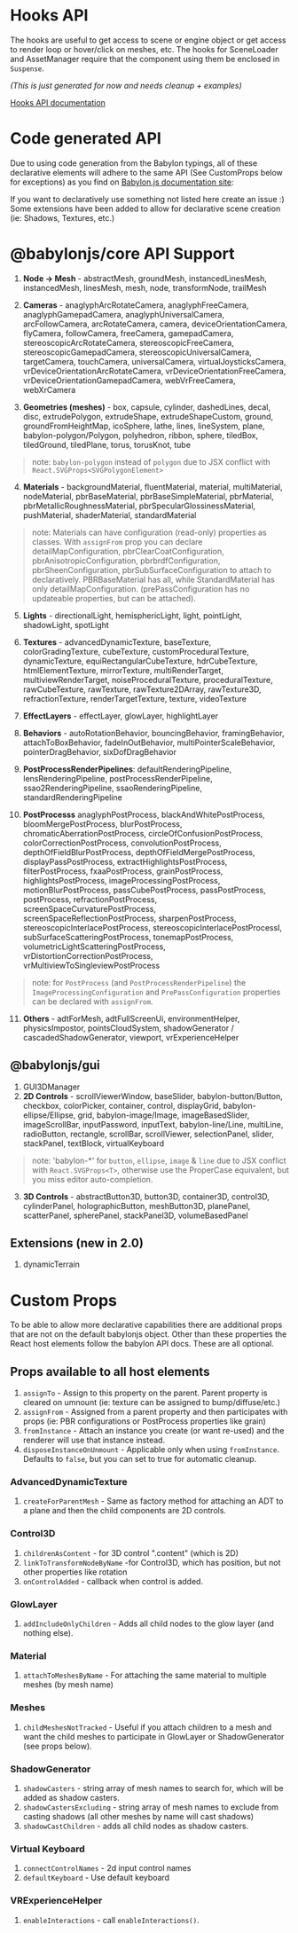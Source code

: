 # Hooks API
The hooks are useful to get access to scene or engine object or get access to render loop or hover/click on meshes, etc.  The hooks for SceneLoader and AssetManager require that the component using them be enclosed in `Suspense`.

*(This is just generated for now and needs cleanup + examples)*

[Hooks API documentation](hooks/modules.md)

# Code generated API
Due to using code generation from the Babylon typings, all of these declarative elements will adhere to the same API (See CustomProps below for exceptions) as you find on [Babylon.js documentation site](https://doc.babylonjs.com/):

If you want to declaratively use something not listed here create an issue :)  Some extensions have been added to allow for declarative scene creation (ie: Shadows, Textures, etc.)

# @babylonjs/core API Support
1. **Node -> Mesh** - abstractMesh, groundMesh, instancedLinesMesh, instancedMesh, linesMesh, mesh, node, transformNode, trailMesh

2. **Cameras** - anaglyphArcRotateCamera, anaglyphFreeCamera, anaglyphGamepadCamera, anaglyphUniversalCamera, arcFollowCamera, arcRotateCamera, camera, deviceOrientationCamera, flyCamera, followCamera, freeCamera, gamepadCamera, stereoscopicArcRotateCamera, stereoscopicFreeCamera, stereoscopicGamepadCamera, stereoscopicUniversalCamera, targetCamera, touchCamera, universalCamera, virtualJoysticksCamera, vrDeviceOrientationArcRotateCamera, vrDeviceOrientationFreeCamera, vrDeviceOrientationGamepadCamera, webVrFreeCamera, webXrCamera

3. **Geometries (meshes)** - box, capsule, cylinder, dashedLines, decal, disc, extrudePolygon, extrudeShape, extrudeShapeCustom, ground, groundFromHeightMap, icoSphere, lathe, lines, lineSystem, plane, babylon-polygon/Polygon, polyhedron, ribbon, sphere, tiledBox, tiledGround, tiledPlane, torus, torusKnot, tube
> note: `babylon-polygon` instead of `polygon` due to JSX conflict with `React.SVGProps<SVGPolygonElement>`

4. **Materials** - backgroundMaterial, fluentMaterial, material, multiMaterial, nodeMaterial, pbrBaseMaterial, pbrBaseSimpleMaterial, pbrMaterial, pbrMetallicRoughnessMaterial, pbrSpecularGlossinessMaterial, pushMaterial, shaderMaterial, standardMaterial

> note: Materials can have configuration (read-only) properties as classes.  With `assignFrom` prop you can declare detailMapConfiguration, pbrClearCoatConfiguration, pbrAnisotropicConfiguration, pbrbrdfConfiguration, pbrSheenConfiguration, pbrSubSurfaceConfiguration to attach to declaratively.  PBRBaseMaterial has all, while StandardMaterial has only detailMapConfiguration. (prePassConfiguration has no updateable properties, but can be attached).

5. **Lights** - directionalLight, hemisphericLight, light, pointLight, shadowLight, spotLight

6. **Textures** - advancedDynamicTexture, baseTexture, colorGradingTexture, cubeTexture, customProceduralTexture, dynamicTexture, equiRectangularCubeTexture, hdrCubeTexture, htmlElementTexture, mirrorTexture, multiRenderTarget, multiviewRenderTarget, noiseProceduralTexture, proceduralTexture, rawCubeTexture, rawTexture, rawTexture2DArray, rawTexture3D, refractionTexture, renderTargetTexture, texture, videoTexture

7. **EffectLayers** - effectLayer, glowLayer, highlightLayer

8. **Behaviors** - autoRotationBehavior, bouncingBehavior, framingBehavior, attachToBoxBehavior, fadeInOutBehavior, multiPointerScaleBehavior, pointerDragBehavior, sixDofDragBehavior

9. **PostProcessRenderPipelines**: defaultRenderingPipeline, lensRenderingPipeline, postProcessRenderPipeline, ssao2RenderingPipeline, ssaoRenderingPipeline, standardRenderingPipeline

10. **PostProcesss** anaglyphPostProcess, blackAndWhitePostProcess, bloomMergePostProcess, blurPostProcess, chromaticAberrationPostProcess, circleOfConfusionPostProcess, colorCorrectionPostProcess, convolutionPostProcess, depthOfFieldBlurPostProcess, depthOfFieldMergePostProcess, displayPassPostProcess, extractHighlightsPostProcess, filterPostProcess, fxaaPostProcess, grainPostProcess, highlightsPostProcess, imageProcessingPostProcess, motionBlurPostProcess, passCubePostProcess, passPostProcess, postProcess, refractionPostProcess, screenSpaceCurvaturePostProcess, screenSpaceReflectionPostProcess, sharpenPostProcess, stereoscopicInterlacePostProcess, stereoscopicInterlacePostProcessI, subSurfaceScatteringPostProcess, tonemapPostProcess, volumetricLightScatteringPostProcess, vrDistortionCorrectionPostProcess, vrMultiviewToSingleviewPostProcess

> note: for `PostProcess` (and `PostProcessRenderPipeline`) the `ImageProcessingConfiguration` and `PrePassConfiguration` properties can be declared with `assignFrom`.

11. **Others** - adtForMesh, adtFullScreenUi, environmentHelper, physicsImpostor, pointsCloudSystem, shadowGenerator / cascadedShadowGenerator, viewport, vrExperienceHelper

## @babylonjs/gui
1. GUI3DManager
2. **2D Controls** - scrollViewerWindow, baseSlider, babylon-button/Button, checkbox, colorPicker, container, control, displayGrid, babylon-ellipse/Ellipse, grid, babylon-image/Image, imageBasedSlider, imageScrollBar, inputPassword, inputText, babylon-line/Line, multiLine, radioButton, rectangle, scrollBar, scrollViewer, selectionPanel, slider, stackPanel, textBlock, virtualKeyboard
> note: 'babylon-*' for `button`, `ellipse`, `image` & `line` due to JSX conflict with `React.SVGProps<T>`, otherwise use the ProperCase equivalent, but you miss editor auto-completion.

3. **3D Controls** -  abstractButton3D, button3D, container3D, control3D, cylinderPanel, holographicButton, meshButton3D, planePanel, scatterPanel, spherePanel, stackPanel3D, volumeBasedPanel

## Extensions (new in 2.0)
1. dynamicTerrain

# Custom Props
To be able to allow more declarative capabilities there are additional props that are not on the default babylonjs object.  Other than these properties the React host elements follow the babylon API docs.  These are all optional.

## Props available to all host elements
1. `assignTo` - Assign to this property on the parent.  Parent property is cleared on umnount (ie: texture can be assigned to bump/diffuse/etc.)
2. `assignFrom` - Assigned from a parent property and then participates with props (ie: PBR configurations or PostProcess properties like grain)
3. `fromInstance` - Attach an instance you create (or want re-used) and the renderer will use that instance instead.
4. `disposeInstanceOnUnmount` - Applicable only when using `fromInstance`.  Defaults to `false`, but you can set to true for automatic cleanup.

### AdvancedDynamicTexture
1. `createForParentMesh` - Same as factory method for attaching an ADT to a plane and then the child components are 2D controls.

### Control3D
1. `childrenAsContent` - for 3D control ".content" (which is 2D)
2. `linkToTransformNodeByName` -for Control3D, which has position, but not other properties like rotation
3. `onControlAdded` - callback when control is added.

### GlowLayer
1. `addIncludeOnlyChildren` - Adds all child nodes to the glow layer (and nothing else).

### Material
1. `attachToMeshesByName` - For attaching the same material to multiple meshes (by mesh name)

### Meshes
1. `childMeshesNotTracked` - Useful if you attach children to a mesh and want the child meshes to participate in GlowLayer or ShadowGenerator (see props below).

### ShadowGenerator
1. `shadowCasters` - string array of mesh names to search for, which will be added as shadow casters.
2. `shadowCastersExcluding` - string array of mesh names to exclude from casting shadows (all other meshes by name will cast shadows)
3. `shadowCastChildren` - adds all child nodes as shadow casters.

### Virtual Keyboard
1. `connectControlNames` - 2d input control names
2. `defaultKeyboard` - Use default keyboard

### VRExperienceHelper
1. `enableInteractions` - call `enableInteractions()`.
